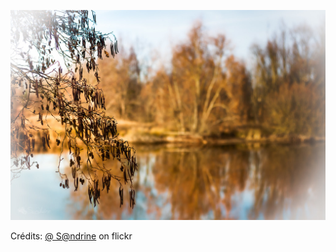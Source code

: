 ![Alex](/images/2022-04-20.jpg)

Crédits: [@ S@ndrine](https://www.flickr.com/people/neelsandrine/) on flickr